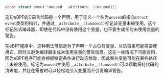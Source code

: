 ```c
const struct event *unused __attribute__((unused));
```


这句eBPF的C语言代码是一个声明，用于定义一个名为`unused`的指向`struct event`类型的指针，并通过`__attribute__((unused))`标记该变量未被使用。这个标记告诉编译器，即使在代码中没有使用这个变量，也不要生成任何未使用变量的警告。

在eBPF程序中，这种用法可能是为了声明一个占位符变量，以防将来可能需要使用它，同时又避免编译器生成未使用变量的警告信息。这在一些情况下可能有用，因为eBPF程序可能会根据特定条件进行动态修改，因此某些变量可能在某些路径上未被使用。标记为`unused`并使用`__attribute__((unused))`可以帮助保持代码的清晰度，并且在需要时可以轻松地引入变量而不引发编译警告。



